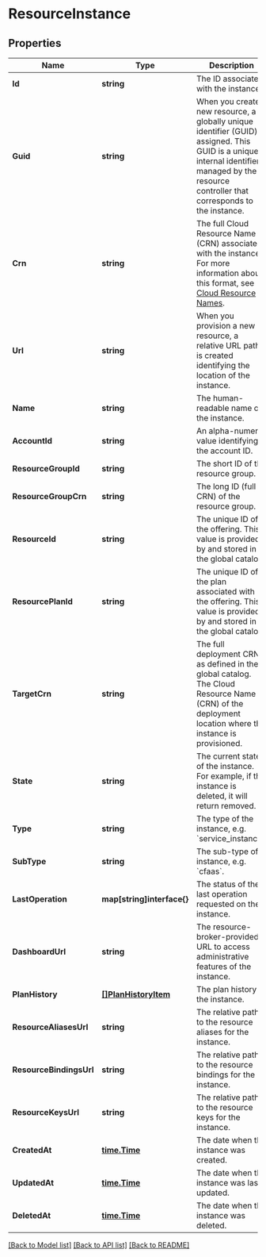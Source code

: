 # ResourceInstance

## Properties

Name | Type | Description | Notes
------------ | ------------- | ------------- | -------------
**Id** | **string** | The ID associated with the instance. | [optional] 
**Guid** | **string** | When you create a new resource, a globally unique identifier (GUID) is assigned. This GUID is a unique internal identifier managed by the resource controller that corresponds to the instance. | [optional] 
**Crn** | **string** | The full Cloud Resource Name (CRN) associated with the instance. For more information about this format, see [Cloud Resource Names](https://cloud.ibm.com/docs/overview?topic&#x3D;overview-crn). | [optional] 
**Url** | **string** | When you provision a new resource, a relative URL path is created identifying the location of the instance. | [optional] 
**Name** | **string** | The human-readable name of the instance. | [optional] 
**AccountId** | **string** | An alpha-numeric value identifying the account ID. | [optional] 
**ResourceGroupId** | **string** | The short ID of the resource group. | [optional] 
**ResourceGroupCrn** | **string** | The long ID (full CRN) of the resource group. | [optional] 
**ResourceId** | **string** | The unique ID of the offering. This value is provided by and stored in the global catalog. | [optional] 
**ResourcePlanId** | **string** | The unique ID of the plan associated with the offering. This value is provided by and stored in the global catalog. | [optional] 
**TargetCrn** | **string** | The full deployment CRN as defined in the global catalog. The Cloud Resource Name (CRN) of the deployment location where the instance is provisioned. | [optional] 
**State** | **string** | The current state of the instance. For example, if the instance is deleted, it will return removed. | [optional] 
**Type** | **string** | The type of the instance, e.g. &#x60;service_instance&#x60;. | [optional] 
**SubType** | **string** | The sub-type of instance, e.g. &#x60;cfaas&#x60;. | [optional] 
**LastOperation** | **map[string]interface{}** | The status of the last operation requested on the instance. | [optional] 
**DashboardUrl** | **string** | The resource-broker-provided URL to access administrative features of the instance. | [optional] 
**PlanHistory** | [**[]PlanHistoryItem**](PlanHistoryItem.md) | The plan history of the instance. | [optional] 
**ResourceAliasesUrl** | **string** | The relative path to the resource aliases for the instance. | [optional] 
**ResourceBindingsUrl** | **string** | The relative path to the resource bindings for the instance. | [optional] 
**ResourceKeysUrl** | **string** | The relative path to the resource keys for the instance. | [optional] 
**CreatedAt** | [**time.Time**](time.Time.md) | The date when the instance was created. | [optional] 
**UpdatedAt** | [**time.Time**](time.Time.md) | The date when the instance was last updated. | [optional] 
**DeletedAt** | [**time.Time**](time.Time.md) | The date when the instance was deleted. | [optional] 

[[Back to Model list]](../README.md#documentation-for-models) [[Back to API list]](../README.md#documentation-for-api-endpoints) [[Back to README]](../README.md)


